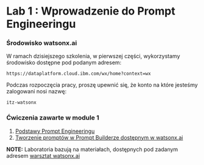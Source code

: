# Lab 1 : Wprowadzenie do Prompt Engineeringu

### Środowisko watsonx.ai
W ramach dzisiejszego szkolenia, w pierwszej części, wykorzystamy środowisko dostępne pod podanym adresem:
```
https://dataplatform.cloud.ibm.com/wx/home?context=wx
```
Podczas rozpoczęcia pracy, proszę upewnić się, że konto na które jesteśmy zalogowani nosi nazwę:

```
itz-watsonx
```

### Ćwiczenia zawarte w module 1
1. [Podstawy Prompt Engineeringu](./prompt-engineering/prompt-engineering-basics.md)
2. [Tworzenie promptów w Prompt Builderze dostępnym w watsonx.ai](./prompt-engineering/prompt-engineering-exercises.md)

**NOTE:** Laboratoria bazują na materiałach, dostępnych pod zadanym adresem [warsztat watsonx.ai](https://github.ibm.com/ClientEngineering/generative-ai-emea)
